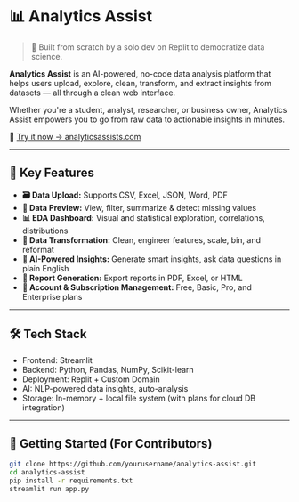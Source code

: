 # 📊 Analytics Assist

> 🚀 Built from scratch by a solo dev on Replit to democratize data science.

**Analytics Assist** is an AI-powered, no-code data analysis platform that helps users upload, explore, clean, transform, and extract insights from datasets — all through a clean web interface.

Whether you're a student, analyst, researcher, or business owner, Analytics Assist empowers you to go from raw data to actionable insights in minutes.

🔗 [Try it now → analyticsassists.com](https://analyticsassists.com)

---

## 🧠 Key Features

- **🗃 Data Upload:** Supports CSV, Excel, JSON, Word, PDF
- **👀 Data Preview:** View, filter, summarize & detect missing values
- **📊 EDA Dashboard:** Visual and statistical exploration, correlations, distributions
- **🧼 Data Transformation:** Clean, engineer features, scale, bin, and reformat
- **🤖 AI-Powered Insights:** Generate smart insights, ask data questions in plain English
- **📝 Report Generation:** Export reports in PDF, Excel, or HTML
- **👥 Account & Subscription Management:** Free, Basic, Pro, and Enterprise plans

---

## 🛠 Tech Stack

- Frontend: Streamlit
- Backend: Python, Pandas, NumPy, Scikit-learn
- Deployment: Replit + Custom Domain
- AI: NLP-powered data insights, auto-analysis
- Storage: In-memory + local file system (with plans for cloud DB integration)

---

## 🚀 Getting Started (For Contributors)

```bash
git clone https://github.com/yourusername/analytics-assist.git
cd analytics-assist
pip install -r requirements.txt
streamlit run app.py
